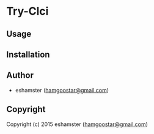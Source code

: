 # Try-Clci

## Usage

## Installation

## Author

* eshamster (hamgoostar@gmail.com)

## Copyright

Copyright (c) 2015 eshamster (hamgoostar@gmail.com)
